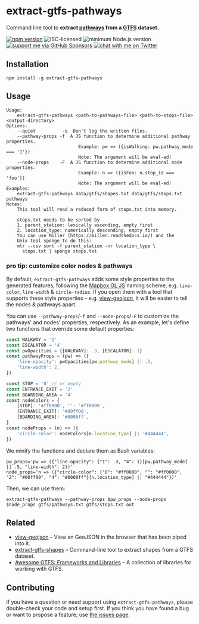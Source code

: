 # extract-gtfs-pathways

Command line tool to **extract [pathways](https://gtfs.org/reference/static#pathwaystxt) from a [GTFS](https://gtfs.org) dataset.**

[![npm version](https://img.shields.io/npm/v/extract-gtfs-pathways.svg)](https://www.npmjs.com/package/extract-gtfs-pathways)
![ISC-licensed](https://img.shields.io/github/license/derhuerst/extract-gtfs-pathways.svg)
![minimum Node.js version](https://img.shields.io/node/v/extract-gtfs-pathways.svg)
[![support me via GitHub Sponsors](https://img.shields.io/badge/support%20me-donate-fa7664.svg)](https://github.com/sponsors/derhuerst)
[![chat with me on Twitter](https://img.shields.io/badge/chat%20with%20me-on%20Twitter-1da1f2.svg)](https://twitter.com/derhuerst)


## Installation

```shell
npm install -g extract-gtfs-pathways
```


## Usage

```
Usage:
    extract-gtfs-pathways <path-to-pathways-file> <path-to-stops-file> <output-directory>
Options:
    --quiet          -q  Don't log the written files.
    --pathway-props -f  A JS function to determine additional pathway properties.
                           Example: pw => ({isWalking: pw.pathway_mode === '1'})
                           Note: The argument will be eval-ed!
    --node-props    -F  A JS function to determine additional node properties.
                           Example: n => ({isFoo: n.stop_id === 'foo'})
                           Note: The argument will be eval-ed!
Examples:
    extract-gtfs-pathways data/gtfs/shapes.txt data/gtfs/stops.txt pathways
Notes:
    This tool will read a reduced form of stops.txt into memory.

    stops.txt needs to be sorted by
    1. parent_station: lexically ascending, empty first
    2. location_type: numerically descending, empty first
    You can use Miller (https://miller.readthedocs.io/) and the
    Unix tool sponge to do this:
    mlr --csv sort -f parent_station -nr location_type \
      stops.txt | sponge stops.txt
```

### pro tip: customize color nodes & pathways

By default, `extract-gtfs-pathways` adds some style properties to the generated features, following the [Mapbox GL JS](https://docs.mapbox.com/mapbox-gl-js/api/) naming scheme, e.g. `line-color`, `line-width` & `circle-radius`. If you open them with a tool that supports these style properties – e.g. [view-geojson](https://npmjs.com/package/view-geojson), it will be easier to tell the nodes & pathways apart.

You can use `--pathway-props`/`-f` and `--node-props`/`-F` to customize the pathways' and nodes' properties, respectively. As an example, let's define two functions that override some default properties:

```js
const WALKWAY = '1'
const ESCALATOR = '4'
const pwOpacities = {[WALKWAY]: .3, [ESCALATOR]: 1}
const pathwayProps = (pw) => ({
	'line-opacity': pwOpacities[pw.pathway_mode] || .5,
	'line-width': 2,
})

const STOP = '0' // or empty
const ENTRANCE_EXIT = '2'
const BOARDING_AREA = '4'
const nodeColors = {
    [STOP]: '#ff0000', '': '#ff0000',
    [ENTRANCE_EXIT]: '#00ff00',
    [BOARDING_AREA]: '#0000ff',
}
const nodeProps = (n) => ({
	'circle-color': nodeColors[n.location_type] || '#444444',
})
```

We minify the functions and declare them as Bash variables:

```shell
pw_props='pw => ({"line-opacity": {"1": .3, "4": 1}[pw.pathway_mode] || .5, "line-width": 2})'
node_props='n => ({"circle-color": {"0": "#ff0000", "": "#ff0000", "2": "#00ff00", "4": "#0000ff"}[n.location_type] || "#444444"})'
```

Then, we can use them:

```shell
extract-gtfs-pathways --pathway-props $pw_props --node-props $node_props gtfs/pathways.txt gtfs/stops.txt out
```


## Related

- [view-geojson](https://github.com/finnp/view-geojson) – View an GeoJSON in the browser that has been piped into it.
- [extract-gtfs-shapes](https://github.com/derhuerst/extract-gtfs-shapes) – Command-line tool to extract shapes from a GTFS dataset.
- [Awesome GTFS: Frameworks and Libraries](https://github.com/andredarcie/awesome-gtfs#frameworks-and-libraries) – A collection of libraries for working with GTFS.


## Contributing

If you have a question or need support using `extract-gtfs-pathways`, please double-check your code and setup first. If you think you have found a bug or want to propose a feature, use [the issues page](https://github.com/derhuerst/extract-gtfs-pathways/issues).
